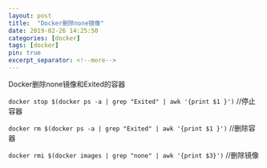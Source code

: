 ```yaml
---
layout: post
title:  "Docker删除none镜像"
date: 2019-02-26 14:25:50
categories: [docker]
tags: [docker]
pin: true
excerpt_separator: <!--more-->
---
```

Docker删除none镜像和Exited的容器
<!--more-->

`docker stop $(docker ps -a | grep "Exited" | awk '{print $1 }')` //停止容器

`docker rm $(docker ps -a | grep "Exited" | awk '{print $1 }')` //删除容器

`docker rmi $(docker images | grep "none" | awk '{print $3}')` //删除镜像
